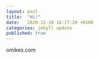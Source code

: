 ```yaml
---
layout: post
title:  "Hi!"
date:   2020-12-10 18:17:20 +0100
categories: jekyll update
published: true
---
```

omikes.com

